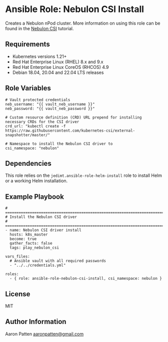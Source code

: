 Ansible Role: Nebulon CSI Install
=========

Creates a Nebulon nPod cluster. More information on using this role can be found in the
[Nebulon CSI](https://on.nebulon.com/docs/en-us/tutorials/tutorial-csi/15a602cc25e2cdf7681fecc4c039caca) tutorial.

Requirements
------------

- Kubernetes versions 1.21+
- Red Hat Enterprise Linux (RHEL) 8.x and 9.x
- Red Hat Enterprise Linux CoreOS (RHCOS) 4.9
- Debian 18.04, 20.04 and 22.04 LTS releases

Role Variables
--------------

    # Vault protected credentials
    neb_username: "{{ vault_neb_username }}"
    neb_password: "{{ vault_neb_password }}"

    # Custom resource definition (CRD) URL prepend for installing necessary CRDs for the CSI driver
    crd_url: "kubectl create -f https://raw.githubusercontent.com/kubernetes-csi/external-snapshotter/master/"

    # Namespace to install the Nebulon CSI driver to
    csi_namespace: "nebulon"

Dependencies
------------

This role relies on the `jedimt.ansible-role-helm-install` role to install Helm or a working Helm installation.

Example Playbook
----------------

    # ===========================================================================
    # Install the Nebulon CSI driver
    # ===========================================================================
    - name: Nebulon CSI driver install
      hosts: k8s_master
      become: true
      gather_facts: false
      tags: play_nebulon_csi

    vars_files:
      # Ansible vault with all required passwords
      - "../../credentials.yml"

    roles:
      - { role: ansible-role-nebulon-csi-install, csi_namespace: nebulon }

License
-------

MIT

Author Information
------------------

Aaron Patten
aaronpatten@gmail.com
